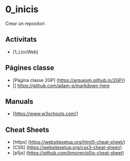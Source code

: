 # 0_inicis
Crear un repositori

## Activitats
* [1_LlocWeb]  

##  Págines classe
* [Página classe 2GP] (https://arquesm.github.io/2GP/)
* [] https://github.com/adam-p/markdown-here

## Manuals
* [https://www.w3schools.com/]

## Cheat Sheets
* [https] (https://websitesetup.org/html5-cheat-sheet/)
* [CSS] (https://websitesetup.org/css3-cheat-sheet/)
* [p5js] (https://github.com/bmoren/p5js-cheat-sheet)
